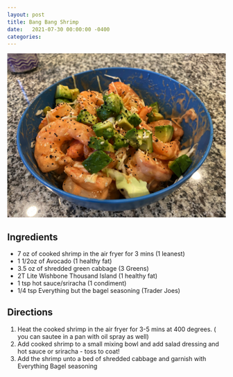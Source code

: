 ```yaml
---
layout: post
title: Bang Bang Shrimp
date:   2021-07-30 00:00:00 -0400
categories: 
---
```


![Bang Bang Shrimp](/images/Bang%20Bang%20Shrimp.jpeg)

## Ingredients
- 7 oz of cooked shrimp in the air fryer for 3 mins (1 leanest)
- 1 1/2oz of Avocado (1 healthy fat) 
- 3.5 oz of shredded green cabbage (3 Greens) 
- 2T Lite Wishbone Thousand Island (1 healthy fat) 
- 1 tsp hot sauce/sriracha (1 condiment) 
- 1/4 tsp Everything but the bagel seasoning (Trader Joes)

## Directions
1. Heat the cooked shrimp in the air fryer for 3-5 mins at 400 degrees.  ( you can sautee in a pan with oil spray as well)
2. Add cooked shrimp to a small mixing bowl and add salad dressing and hot sauce or sriracha - toss to coat!
3. Add the shrimp unto a bed of shredded cabbage and garnish with Everything Bagel seasoning

